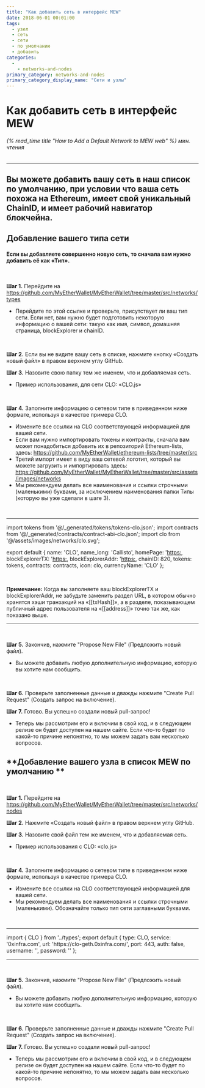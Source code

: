 ```yaml
---
title: "Как добавить сеть в интерфейс MEW"
date: 2018-06-01 00:01:00
tags:
  - узел
  - сеть
  - сети
  - по умолчанию
  - добавить
categories:
  - 
    - networks-and-nodes
primary_category: networks-and-nodes
primary_category_display_name: "Сети и узлы"
---
```


# **Как добавить сеть в интерфейс MEW**

###### {% read_time title "How to Add a Default Network to MEW web" %} мин. чтения

* * *

## Вы можете добавить вашу сеть в наш список по умолчанию, при условии что ваша сеть похожа на Ethereum, имеет свой уникальный ChainID, и имеет рабочий навигатор блокчейна.

## **Добавление вашего типа сети**

#### Если вы добавляете совершенно новую сеть, то сначала вам нужно добавить её как «Тип».

<br>

**Шаг 1.** Перейдите на <https://github.com/MyEtherWallet/MyEtherWallet/tree/master/src/networks/types>

-   Перейдите по этой ссылке и проверьте, присутствует ли ваш тип сети. Если нет, вам нужно будет подготовить некоторую информацию о вашей сети: такую как имя, символ, домашняя страница, blockExplorer и chainID.

<br>

**Шаг 2.** Если вы не видите вашу сеть в списке, нажмите кнопку «Создать новый файл» в правом верхнем углу GitHub.

**Шаг 3.** Назовите свою папку тем же именем, что и добавляемая сеть.

-   Пример использования, для сети CLO: «CLO.js»

<br>

**Шаг 4.** Заполните информацию о сетевом типе в приведенном ниже формате, используя в качестве примера CLO.

-   Измените все ссылки на CLO соответствующей информацией для вашей сети.
-   Если вам нужно импортировать токены и контракты, сначала вам может понадобиться добавить их в репозиторий Ethereum-lists, здесь: <https://github.com/MyEtherWallet/ethereum-lists/tree/master/src>
-   Третий импорт имеет в виду ваш сетевой логотип, который вы можете загрузить и импортировать здесь: <https://github.com/MyEtherWallet/MyEtherWallet/tree/master/src/assets/images/networks>
-   Мы рекомендуем делать все наименования и ссылки строчными (маленькими) буквами, за исключением наименования папки Типы (которую вы уже сделали в шаге 3).

<br>

* * *

<div class="scrollbox">
import tokens from '@/_generated/tokens/tokens-clo.json';
import contracts from '@/_generated/contracts/contract-abi-clo.json';
import clo from '@/assets/images/networks/clo.svg';

export default {
  name: 'CLO',
  name_long: 'Callisto',
  homePage: '<https:>,
  blockExplorerTX: '<https:>,
  blockExplorerAddr: '<https:>,
  chainID: 820,
  tokens: tokens,
  contracts: contracts,
  icon: clo,
  currencyName: 'CLO'
};

</div>

<br>

**Примечание:** Когда вы заполняете ваш blockExplorerTX и blockExplorerAddr, не забудьте заменить раздел URL, в котором обычно хранятся хэши транзакций на «\[[txHash]]», а в разделе, показывающем публичный адрес пользователя на «\[[address]]» точно так же, как показано выше.

* * *

<br>

**Шаг 5.** Закончив, нажмите "Propose New File" (Предложить новый файл).

-   Вы можете добавить любую дополнительную информацию, которую вы хотите нам сообщить.

<br>

**Шаг 6.** Проверьте заполненные данные и дважды нажмите "Create Pull Request" (Создать запрос на включение).

**Шаг 7.** Готово. Вы успешно создали новый pull-запрос!

-   Теперь мы рассмотрим его и включим в свой код, и в следующем релизе он будет доступен на нашем сайте. Если что-то будет по какой-то причине непонятно, то мы можем задать вам несколько вопросов.

## **Добавление вашего узла в список MEW по умолчанию **

<br>

**Шаг 1.** Перейдите на <https://github.com/MyEtherWallet/MyEtherWallet/tree/master/src/networks/nodes>

**Шаг 2.** Нажмите «Создать новый файл» в правом верхнем углу GitHub.

**Шаг 3.** Назовите свой файл тем же именем, что и добавляемая сеть.

-   Пример использования с CLO: «clo.js»

<br>

**Шаг 4.** Заполните информацию о сетевом типе в приведенном ниже формате, используя в качестве примера CLO.

-   Измените все ссылки на CLO соответствующей информацией для вашей сети.
-   Мы рекомендуем делать все наименования и ссылки строчными (маленькими). Обозначайте только тип сети заглавными буквами.

<br>

* * *

<div class="scrollbox">
import { CLO } from '../types';
export default {
  type: CLO,
  service: '0xinfra.com',
  url: 'https://clo-geth.0xinfra.com/',
  port: 443,
  auth: false,
  username: '',
  password: ''
};
</div>

* * *

<br>

**Шаг 5.** Закончив, нажмите "Propose New File" (Предложить новый файл).

-   Вы можете добавить любую дополнительную информацию, которую вы хотите нам сообщить.

<br>

**Шаг 6.** Проверьте заполненные данные и дважды нажмите "Create Pull Request" (Создать запрос на включение).

**Шаг 7.** Готово. Вы успешно создали новый pull-запрос!

-   Теперь мы рассмотрим его и включим в свой код, и в следующем релизе он будет доступен на нашем сайте. Если что-то будет по какой-то причине непонятно, то мы можем задать вам несколько вопросов.

